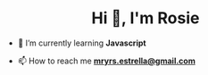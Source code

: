 <h1 align="center">Hi 👋, I'm Rosie</h1>

- 🌱 I’m currently learning **Javascript**

- 📫 How to reach me **mryrs.estrella@gmail.com**




